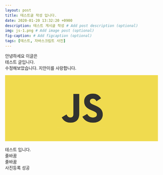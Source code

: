 ```yaml
---
layout: post
title: 테스트글 작성 입니다.
date: 2020-01-20 13:32:20 +0900
description: 테스트 게시글 작성 # Add post description (optional)
img: js-1.png # Add image post (optional)
fig-caption: # Add figcaption (optional)
tags: [테스트, 자바스크립트 사진]
---
```

안녕하세요 이글은  
테스트 글입니다.  
수정해보았습니다.  지안이를 사랑합니다.
  
![js배너이미지](../assets/img/js-1.png)  
  
테스트 입니다.  
줄바꿈  
줄바꿈  
사진등록 성공